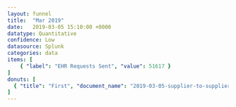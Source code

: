 ```yaml
---
layout: funnel
title:  "Mar 2019"
date:   2019-03-05 15:10:00 +0000
datatype: Quantitative
confidence: Low
datasource: Splunk
categories: data
items: [
    { "label": "EHR Requests Sent", "value": 51617 }
]
donuts: [
  { "title": "First", "document_name": "2019-03-05-supplier-to-supplier" }
] 
---
```


